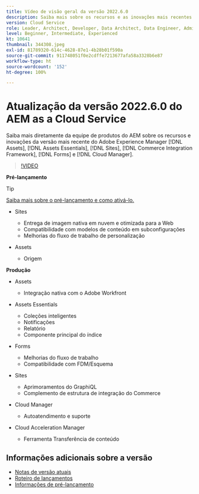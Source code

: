 ```yaml
---
title: Vídeo de visão geral da versão 2022.6.0
description: Saiba mais sobre os recursos e as inovações mais recentes da versão 2022-6-0 para o Adobe Experience Manager  [!DNL Assets Essentials], [!DNL Sites], [!DNL Screens], [!DNL Forms]  e  [!DNL Cloud Foundation].
version: Cloud Service
role: Leader, Architect, Developer, Data Architect, Data Engineer, Admin, User
level: Beginner, Intermediate, Experienced
kt: 10641
thumbnail: 344308.jpeg
exl-id: 81789320-614c-4628-87e1-4b28b01f590a
source-git-commit: 911748051f0e2cdffe7213677afa58a3328b6e87
workflow-type: ht
source-wordcount: '152'
ht-degree: 100%

---
```


# Atualização da versão 2022.6.0 do AEM as a Cloud Service

Saiba mais diretamente da equipe de produtos do AEM sobre os recursos e inovações da versão mais recente do Adobe Experience Manager [!DNL Assets], [!DNL Assets Essentials], [!DNL Sites], [!DNL Commerce Integration Framework], [!DNL Forms] e [!DNL Cloud Manager].

>[!VIDEO](https://video.tv.adobe.com/v/344308/?quality=12&learn=on)

**Pré-lançamento**

>[!TIP]
>
>[Saiba mais sobre o pré-lançamento e como ativá-lo.](https://experienceleague.adobe.com/docs/experience-manager-cloud-service/content/release-notes/prerelease.html?lang=pt-BR)

* Sites
   * Entrega de imagem nativa em nuvem e otimizada para a Web
   * Compatibilidade com modelos de conteúdo em subconfigurações
   * Melhorias do fluxo de trabalho de personalização

* Assets
   * Origem

**Produção**

* Assets
   * Integração nativa com o Adobe Workfront

* Assets Essentials
   * Coleções inteligentes
   * Notificações
   * Relatório
   * Componente principal do índice

* Forms
   * Melhorias do fluxo de trabalho
   * Compatibilidade com FDM/Esquema

* Sites
   * Aprimoramentos do GraphiQL
   * Complemento de estrutura de integração do Commerce

* Cloud Manager
   * Autoatendimento e suporte

* Cloud Acceleration Manager
   * Ferramenta Transferência de conteúdo

<!--- Have questions about the release?  Discuss the release in [Experience League Communities](https://adobe.ly/3NDPR8Y). --->

## Informações adicionais sobre a versão

* [Notas de versão atuais](https://experienceleague.adobe.com/docs/experience-manager-cloud-service/content/release-notes/home.html?lang=pt-BR)
* [Roteiro de lançamentos](https://experienceleague.adobe.com/docs/experience-manager-release-information/aem-release-updates/update-releases-roadmap.html?lang=pt-BR)
* [Informações de pré-lançamento](https://experienceleague.adobe.com/docs/experience-manager-cloud-service/content/release-notes/prerelease.html?lang=pt-BR)
